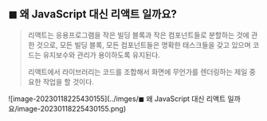 ## ◼ 왜 JavaScript 대신 리액트 일까요?

> 리액트는 응용프로그램을 작은 빌딩 블록과 작은 컴포넌트들로 분할하는 것에 관한 것으로, 모든 빌딩 블록, 모든 컴포넌트들은 명확한 태스크들을 갖고 있으며 코드는 유지보수와 관리가 용이하도록 유지된다. 
>
> 리액트에서 라이브러리는 코드를 조합해서 화면에 무언가를 렌더링하는 제일 중요한 작업을 할 것이다.



![image-20230118225430155](../imges/◼ 왜 JavaScript 대신 리액트 일까요/image-20230118225430155.png)

